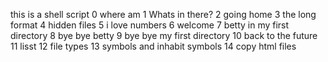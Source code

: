 this is a shell script
0 where am
1 Whats in there?
2 going home
3 the long format 
4 hidden files
5 i love numbers 
6 welcome
7 betty in my first directory 
8 bye bye betty 
9 bye bye my first directory
10 back to the future 
11 lisst 
12 file types 
13 symbols and inhabit symbols
14 copy html files


